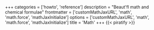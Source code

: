 +++
categories = ['howto', 'reference']
description = "Beaut'fl math and chemical formulae"
frontmatter = ['customMathJaxURL', 'math', 'math.force', 'mathJaxInitialize']
options = ['customMathJaxURL', 'math', 'math.force', 'mathJaxInitialize']
title = 'Math'
+++
{{< piratify >}}